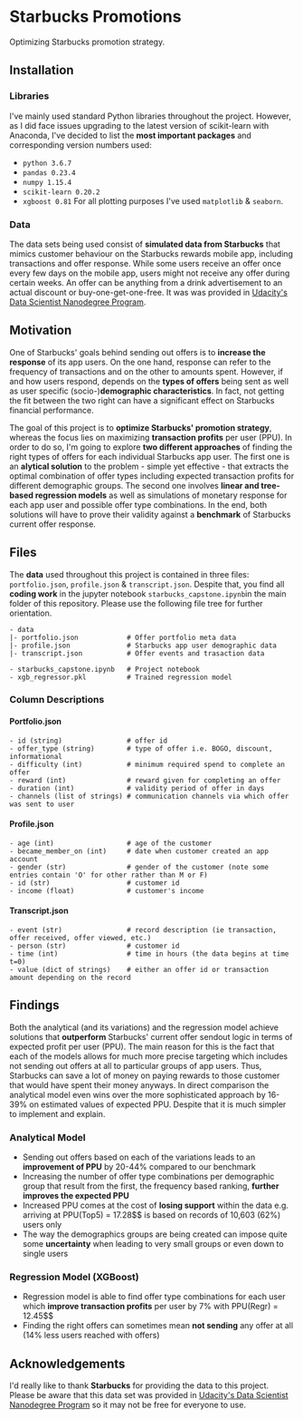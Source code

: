 # Starbucks Promotions
Optimizing Starbucks promotion strategy.

## Installation
### Libraries
I've mainly used standard Python libraries throughout the project. However, as I did face issues upgrading to the latest version of scikit-learn with Anaconda, I've decided to list the __most important packages__ and corresponding version numbers used:
- ```python 3.6.7```
- ```pandas 0.23.4```
- ```numpy 1.15.4```
- ```scikit-learn 0.20.2```
- ```xgboost 0.81```
For all plotting purposes I've used ```matplotlib``` & ```seaborn```.

### Data
The data sets being used consist of __simulated data from Starbucks__ that mimics customer behaviour on the Starbucks rewards mobile app, including transactions and offer response. While some users receive an offer once every few days on the mobile app, users might not receive any offer during certain weeks. An offer can be anything from a drink advertisement to an actual discount or buy-one-get-one-free. It was was provided in [Udacity's Data Scientist Nanodegree Program](https://eu.udacity.com/course/data-scientist-nanodegree--nd025).

## Motivation
One of Starbucks' goals behind sending out offers is to __increase the response__ of its app users. On the one hand, response can refer to the frequency of transactions and on the other to amounts spent. However, if and how users respond, depends on the __types of offers__ being sent as well as user specific (socio-)__demographic characteristics__. In fact, not getting the fit between the two right can have a significant effect on Starbucks financial performance.

The goal of this project is to __optimize Starbucks' promotion strategy__, whereas the focus lies on maximizing __transaction profits__ per user (PPU). In order to do so, I'm going to explore __two different approaches__ of finding the right types of offers for each individual Starbucks app user. The first one is an __alytical solution__ to the problem - simple yet effective - that extracts the optimal combination of offer types including expected transaction profits for different demographic groups. The second one involves __linear and tree-based regression models__ as well as simulations of monetary response for each app user and possible offer type combinations. In the end, both solutions will have to prove their validity against a __benchmark__ of Starbucks current offer response.

## Files
The __data__ used throughout this project is contained in three files: ```portfolio.json```, ```profile.json``` & ```transcript.json```. Despite that, you find all __coding work__ in the jupyter notebook ```starbucks_capstone.ipynb```in the main folder of this repository. Please use the following file tree for further orientation.
```
- data
|- portfolio.json            # Offer portfolio meta data
|- profile.json              # Starbucks app user demographic data
|- transcript.json           # Offer events and trasaction data

- starbucks_capstone.ipynb   # Project notebook
- xgb_regressor.pkl          # Trained regression model
```

### Column Descriptions
#### Portfolio.json
```
- id (string)                # offer id
- offer_type (string)        # type of offer i.e. BOGO, discount, informational
- difficulty (int)           # minimum required spend to complete an offer
- reward (int)               # reward given for completing an offer
- duration (int)             # validity period of offer in days
- channels (list of strings) # communication channels via which offer was sent to user
```
#### Profile.json
```
- age (int)                  # age of the customer
- became_member_on (int)     # date when customer created an app account
- gender (str)               # gender of the customer (note some entries contain 'O' for other rather than M or F)
- id (str)                   # customer id
- income (float)             # customer's income
```
#### Transcript.json
```
- event (str)                # record description (ie transaction, offer received, offer viewed, etc.)
- person (str)               # customer id
- time (int)                 # time in hours (the data begins at time t=0)
- value (dict of strings)    # either an offer id or transaction amount depending on the record
```

## Findings
Both the analytical (and its variations) and the regression model achieve solutions that __outperform__ Starbucks' current offer sendout logic in terms of expected profit per user (PPU). The main reason for this is the fact that each of the models allows for much more precise targeting which includes not sending out offers at all to particular groups of app users. Thus, Starbucks can save a lot of money on paying rewards to those customer that would have spent their money anyways. In direct comparison the analytical model even wins over the more sophisticated approach by 16-39% on estimated values of expected PPU. Despite that it is much simpler to implement and explain.

### Analytical Model
- Sending out offers based on each of the variations leads to an __improvement of PPU__ by 20-44% compared to our benchmark
- Increasing the number of offer type combinations per demographic group that result from the first, the frequency based ranking, __further improves the expected PPU__
- Increased PPU comes at the cost of __losing support__ within the data e.g. arriving at PPU(Top5) = 17.28\$$ is based on  records of 10,603 (62\%) users only
- The way the demographics groups are being created can impose quite some __uncertainty__ when leading to very small groups or even down to single users

### Regression Model (XGBoost)
- Regression model is able to find offer type combinations for each user which __improve transaction profits__ per user by 7% with PPU(Regr) = 12.45\$$
- Finding the right offers can sometimes mean __not sending__ any offer at all (14% less users reached with offers)

## Acknowledgements
I'd really like to thank __Starbucks__ for providing the data to this project. Please be aware that this data set was provided in [Udacity's Data Scientist Nanodegree Program](https://eu.udacity.com/course/data-scientist-nanodegree--nd025) so it may not be free for everyone to use.
